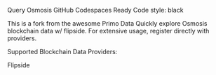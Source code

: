 Query Osmosis
GitHub Codespaces Ready Code style: black

This is a fork from the awesome Primo Data
Quickly explore Osmosis blockchain data w/ flipside. For extensive usage, register directly with providers.

Supported Blockchain Data Providers:

Flipside
